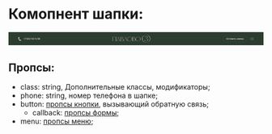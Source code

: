 # Комопнент шапки:
![screen](./screen.jpg "Скриншот")

## Пропсы:
- class: string, Дополнительные классы, модификаторы;
- phone: string, номер телефона в шапке;
- button: [пропсы кнопки](/src/views/shared/ui/button/readme.md), вызывающий обратную связь;
  - callback: [пропсы формы](/src/views/widgets/callback/readme.md);
- menu: [пропсы меню](./ui/menu/readme.md);
